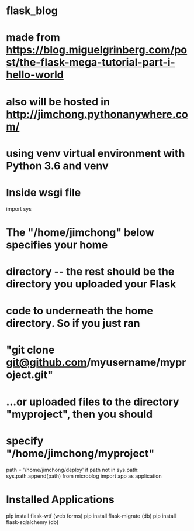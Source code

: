 # flask_blog

# made from https://blog.miguelgrinberg.com/post/the-flask-mega-tutorial-part-i-hello-world

# also will be hosted in http://jimchong.pythonanywhere.com/
# using venv virtual environment with Python 3.6 and venv

# Inside wsgi file
import sys

# The "/home/jimchong" below specifies your home
# directory -- the rest should be the directory you uploaded your Flask
# code to underneath the home directory.  So if you just ran
# "git clone git@github.com/myusername/myproject.git"
# ...or uploaded files to the directory "myproject", then you should
# specify "/home/jimchong/myproject"
path = '/home/jimchong/deploy'
if path not in sys.path:
    sys.path.append(path)
from microblog import app as application

# Installed Applications
pip install flask-wtf (web forms)
pip install flask-migrate (db)
pip install flask-sqlalchemy (db)

